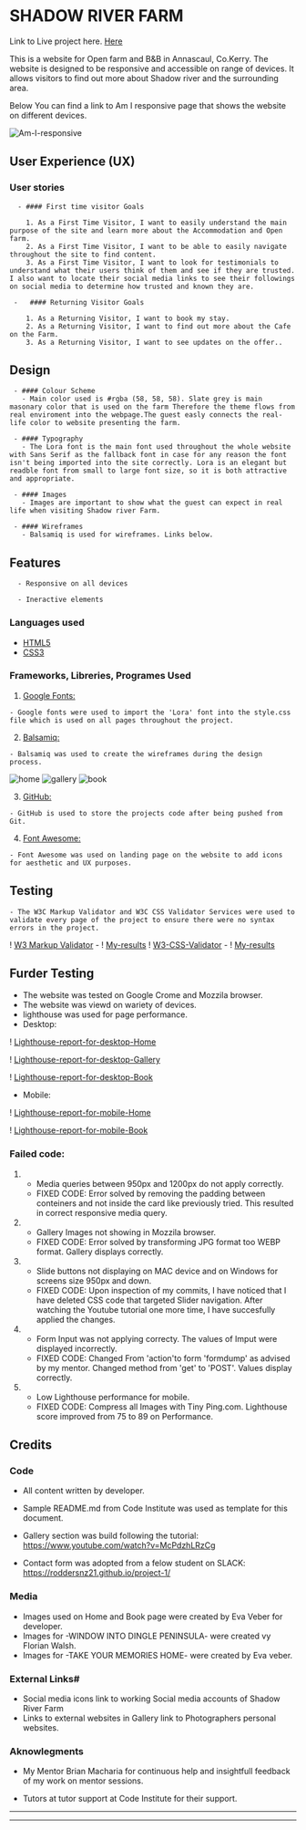 
# SHADOW RIVER FARM

Link to Live project here. [Here](https://tetapehta.github.io/Shadow-River-B-B/)

This is a website for Open farm and B&B in Annascaul, Co.Kerry. The website is designed to be responsive and accessible on range of devices. It allows visitors to find out more about Shadow river and the surrounding area.

Below You can find a link to Am I responsive page that shows the website on different devices.

![Am-I-responsive](documentation/am-i-responsive.png)

## User Experience (UX)

   ### User stories
    
      - #### First time visitor Goals
         
        1. As a First Time Visitor, I want to easily understand the main purpose of the site and learn more about the Accommodation and Open farm.
        2. As a First Time Visitor, I want to be able to easily navigate throughout the site to find content.
        3. As a First Time Visitor, I want to look for testimonials to understand what their users think of them and see if they are trusted. I also want to locate their social media links to see their followings on social media to determine how trusted and known they are.

     -   #### Returning Visitor Goals

        1. As a Returning Visitor, I want to book my stay.
        2. As a Returning Visitor, I want to find out more about the Cafe on the Farm.
        3. As a Returning Visitor, I want to see updates on the offer..

## Design 
     
     - #### Colour Scheme
       - Main color used is #rgba (58, 58, 58). Slate grey is main masonary color that is used on the farm Therefore the theme flows from real enviroment into the webpage.The guest easly connects the real-life color to website presenting the farm.

     - #### Typography
       - The Lora font is the main font used throughout the whole website with Sans Serif as the fallback font in case for any reason the font isn't being imported into the site correctly. Lora is an elegant but readble font from small to large font size, so it is both attractive and appropriate.

     - #### Images
       - Images are important to show what the guest can expect in real life when visiting Shadow river Farm.

     - #### Wireframes
       - Balsamiq is used for wireframes. Links below.


## Features
      - Responsive on all devices

      - Ineractive elements

### Languages used

-   [HTML5](https://en.wikipedia.org/wiki/HTML5)
-   [CSS3](https://en.wikipedia.org/wiki/Cascading_Style_Sheets)

### Frameworks, Libreries, Programes Used

  1.  [Google Fonts:](https://fonts.google.com/)

    - Google fonts were used to import the 'Lora' font into the style.css file which is used on all pages throughout the project.
 
  2.  [Balsamiq:](https://balsamiq.com/)

    - Balsamiq was used to create the wireframes during the design process. 
![home](documentation/wireframe1.png)
![gallery](documentation/wireframe2.png)
![book](documentation/wireframe3.png)

   3. [GitHub:](https://github.com/)

    - GitHub is used to store the projects code after being pushed from Git.

   4. [Font Awesome:](https://fontawesome.com/)

    - Font Awesome was used on landing page on the website to add icons for aesthetic and UX purposes.

## Testing

    - The W3C Markup Validator and W3C CSS Validator Services were used to validate every page of the project to ensure there were no syntax errors in the project.
    
! [W3 Markup Validator](https://validator.w3.org/) - ! [My-results](/documentation/html-markup-result.png)
! [W3-CSS-Validator](https://validator.w3.org/#validate_by_input) - ! [My-results](/documentation/css-validator-result.png)

## Furder Testing

   - The website was tested on Google Crome and Mozzila browser.
   - The website was viewd on wariety of devices.
   - lighthouse was used for page performance.
   - Desktop:

   ! [Lighthouse-report-for-desktop-Home](/documentation/lighthouse1.png)

   ! [Lighthouse-report-for-desktop-Gallery](./documentation/lighthouse2.png)

   ! [Lighthouse-report-for-desktop-Book](./documentation/lighthouse3.png)
    
   - Mobile:

   ! [Lighthouse-report-for-mobile-Home](./documentation/lighthouse-mobile-home.png)

   ! [Lighthouse-report-for-mobile-Book](./documentation/lighthouse-%20mobile-after-1st-fix-media-queries..png)


### Failed code: 

1. -  Media queries between 950px and 1200px do not apply correctly.
   * FIXED CODE: Error solved by removing the padding between conteiners and not inside the card like previously tried. This resulted in correct responsive media query.

2. - Gallery Images not showing in Mozzila browser.
   * FIXED CODE: Error solved by transforming JPG format too WEBP format. Gallery displays correctly.

3. - Slide buttons not displaying on MAC device and on Windows for screens size 950px and down.
   * FIXED CODE: Upon inspection of my commits, I have noticed that I have deleted CSS code that targeted Slider navigation. After watching the Youtube tutorial one 
     more time, I have succesfully applied the changes. 

4. - Form Input was not applying correcty. The values of Imput were displayed incorrectly. 
   * FIXED CODE: Changed From 'action'to form 'formdump' as advised by my mentor. Changed method from 'get' to 'POST'. Values display correctly.

3. - Low Lighthouse performance for mobile.
   * FIXED CODE: Compress all Images with Tiny Ping.com. Lighthouse score improved from 75 to 89 on Performance.
  

## Credits 

### Code 

 - All content written by developer.

 - Sample README.md from Code Institute was used as template for this document.

 - Gallery section was build following the tutorial: https://www.youtube.com/watch?v=McPdzhLRzCg

 - Contact form was adopted from a felow student on SLACK: https://roddersnz21.github.io/project-1/

### Media

- Images used on Home and Book page were created by Eva Veber for developer.
- Images for -WINDOW INTO DINGLE PENINSULA- were created vy Florian Walsh.
- Images for -TAKE YOUR MEMORIES HOME- were created by Eva veber.

### External Links#

- Social media icons link to working Social media accounts of Shadow River Farm
- Links to external websites in Gallery link to Photographers personal websites.

### Aknowlegments 

-   My Mentor Brian Macharia for continuous help and insightfull feedback of my work on mentor sessions.

-   Tutors at tutor support at Code Institute for their support.



------



---


